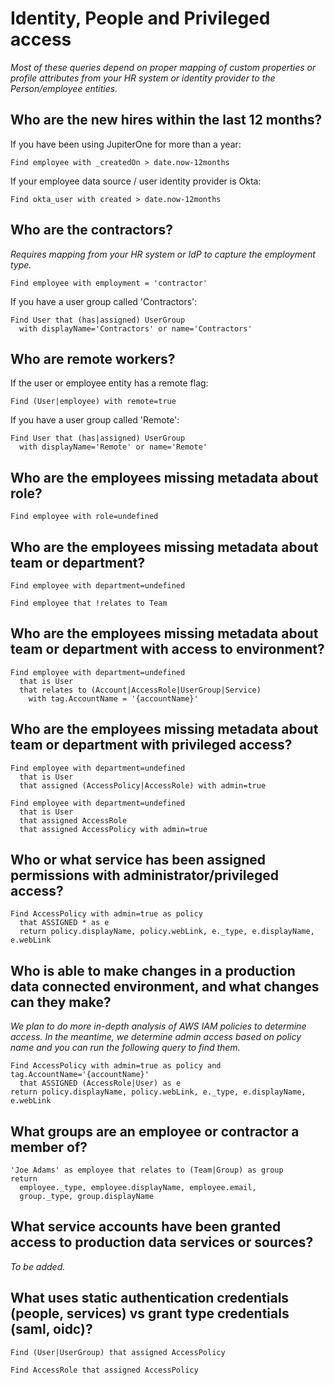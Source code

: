 # Identity, People and Privileged access

_Most of these queries depend on proper mapping of custom properties or profile attributes from your HR system or identity provider to the Person/employee entities._

## Who are the new hires within the last 12 months?

If you have been using JupiterOne for more than a year:

```j1ql
Find employee with _createdOn > date.now-12months
```

If your employee data source / user identity provider is Okta:

```j1ql
Find okta_user with created > date.now-12months
```

## Who are the contractors?

_Requires mapping from your HR system or IdP to capture the employment type._

```j1ql
Find employee with employment = 'contractor'
```

If you have a user group called 'Contractors':

```j1ql
Find User that (has|assigned) UserGroup
  with displayName='Contractors' or name='Contractors'
```

## Who are remote workers?

If the user or employee entity has a remote flag:

```j1ql
Find (User|employee) with remote=true
```

If you have a user group called 'Remote':

```j1ql
Find User that (has|assigned) UserGroup
  with displayName='Remote' or name='Remote'
```

## Who are the employees missing metadata about role?

```j1ql
Find employee with role=undefined
```

## Who are the employees missing metadata about team or department?

```j1ql
Find employee with department=undefined
```

```j1ql
Find employee that !relates to Team
```

## Who are the employees missing metadata about team or department with access to environment?

```j1ql
Find employee with department=undefined
  that is User
  that relates to (Account|AccessRole|UserGroup|Service)
    with tag.AccountName = '{accountName}'
```

## Who are the employees missing metadata about team or department with privileged access?

```j1ql
Find employee with department=undefined
  that is User
  that assigned (AccessPolicy|AccessRole) with admin=true
```

```j1ql
Find employee with department=undefined
  that is User
  that assigned AccessRole
  that assigned AccessPolicy with admin=true
```

## Who or what service has been assigned permissions with administrator/privileged access?

```j1ql
Find AccessPolicy with admin=true as policy
  that ASSIGNED * as e
  return policy.displayName, policy.webLink, e._type, e.displayName, e.webLink
```

## Who is able to make changes in a production data connected environment, and what changes can they make?

_We plan to do more in-depth analysis of AWS IAM policies to determine access. In the meantime, we determine admin access based on policy name and you can run the following query to find them._

```j1ql
Find AccessPolicy with admin=true as policy and tag.AccountName='{accountName}'
  that ASSIGNED (AccessRole|User) as e
return policy.displayName, policy.webLink, e._type, e.displayName, e.webLink
```

## What groups are an employee or contractor a member of?

```j1ql
'Joe Adams' as employee that relates to (Team|Group) as group
return
  employee._type, employee.displayName, employee.email,
  group._type, group.displayName
```

## What service accounts have been granted access to production data services or sources?

_To be added._

## What uses static authentication credentials (people, services) vs grant type credentials (saml, oidc)?

```j1ql
Find (User|UserGroup) that assigned AccessPolicy
```

```j1ql
Find AccessRole that assigned AccessPolicy
```

